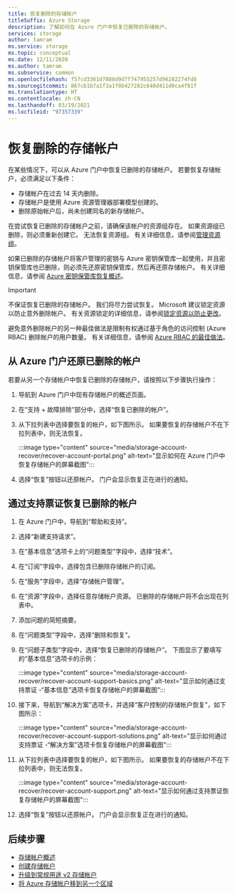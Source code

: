 ```yaml
---
title: 恢复删除的存储帐户
titleSuffix: Azure Storage
description: 了解如何在 Azure 门户中恢复已删除的存储帐户。
services: storage
author: tamram
ms.service: storage
ms.topic: conceptual
ms.date: 12/11/2020
ms.author: tamram
ms.subservice: common
ms.openlocfilehash: f57cd3361d7888d9d7f747955257d96282274fd6
ms.sourcegitcommit: 867cb1b7a1f3a1f0b427282c648d411d0ca4f81f
ms.translationtype: HT
ms.contentlocale: zh-CN
ms.lasthandoff: 03/19/2021
ms.locfileid: "97357339"
---
```

# <a name="recover-a-deleted-storage-account"></a>恢复删除的存储帐户

在某些情况下，可以从 Azure 门户中恢复已删除的存储帐户。 若要恢复存储帐户，必须满足以下条件：

- 存储帐户在过去 14 天内删除。
- 存储帐户是使用 Azure 资源管理器部署模型创建的。
- 删除原始帐户后，尚未创建同名的新存储帐户。

在尝试恢复已删除的存储帐户之前，请确保该帐户的资源组存在。 如果资源组已删除，则必须重新创建它。 无法恢复资源组。 有关详细信息，请参阅[管理资源组](../../azure-resource-manager/management/manage-resource-groups-portal.md)。

如果已删除的存储帐户将客户管理的密钥与 Azure 密钥保管库一起使用，并且密钥保管库也已删除，则必须先还原密钥保管库，然后再还原存储帐户。 有关详细信息，请参阅 [Azure 密钥保管库恢复概述](../../key-vault/general/key-vault-recovery.md)。

> [!IMPORTANT]
> 不保证恢复已删除的存储帐户。 我们将尽力尝试恢复。 Microsoft 建议锁定资源以防止意外删除帐户。 有关资源锁定的详细信息，请参阅[锁定资源以防止更改](../../azure-resource-manager/management/lock-resources.md)。
>
> 避免意外删除帐户的另一种最佳做法是限制有权通过基于角色的访问控制 (Azure RBAC) 删除帐户的用户数量。 有关详细信息，请参阅 [Azure RBAC 的最佳做法](../../role-based-access-control/best-practices.md)。

## <a name="recover-a-deleted-account-from-the-azure-portal"></a>从 Azure 门户还原已删除的帐户

若要从另一个存储帐户中恢复已删除的存储帐户，请按照以下步骤执行操作：

1. 导航到 Azure 门户中现有存储帐户的概述页面。
1. 在“支持 + 故障排除”部分中，选择“恢复已删除的帐户”。
1. 从下拉列表中选择要恢复的帐户，如下图所示。 如果要恢复的存储帐户不在下拉列表中，则无法恢复。

    :::image type="content" source="media/storage-account-recover/recover-account-portal.png" alt-text="显示如何在 Azure 门户中恢复存储帐户的屏幕截图":::

1. 选择“恢复”按钮以还原帐户。 门户会显示恢复正在进行的通知。

## <a name="recover-a-deleted-account-via-a-support-ticket"></a>通过支持票证恢复已删除的帐户

1. 在 Azure 门户中，导航到“帮助和支持”。
1. 选择“新建支持请求”。
1. 在“基本信息”选项卡上的“问题类型”字段中，选择“技术”。
1. 在“订阅”字段中，选择包含已删除存储帐户的订阅。
1. 在“服务”字段中，选择“存储帐户管理”。
1. 在“资源”字段中，选择任意存储帐户资源。 已删除的存储帐户将不会出现在列表中。
1. 添加问题的简短摘要。
1. 在“问题类型”字段中，选择“删除和恢复”。
1. 在“问题子类型”字段中，选择“恢复已删除的存储帐户”。 下图显示了要填写的“基本信息”选项卡的示例：

    :::image type="content" source="media/storage-account-recover/recover-account-support-basics.png" alt-text="显示如何通过支持票证 -“基本信息”选项卡恢复存储帐户的屏幕截图":::

1. 接下来，导航到“解决方案”选项卡，并选择“客户控制的存储帐户恢复”，如下图所示：

    :::image type="content" source="media/storage-account-recover/recover-account-support-solutions.png" alt-text="显示如何通过支持票证 -“解决方案”选项卡恢复存储帐户的屏幕截图":::

1. 从下拉列表中选择要恢复的帐户，如下图所示。 如果要恢复的存储帐户不在下拉列表中，则无法恢复。

    :::image type="content" source="media/storage-account-recover/recover-account-support.png" alt-text="显示如何通过支持票证恢复存储帐户的屏幕截图":::

1. 选择“恢复”按钮以还原帐户。 门户会显示恢复正在进行的通知。

## <a name="next-steps"></a>后续步骤

- [存储帐户概述](storage-account-overview.md)
- [创建存储帐户](storage-account-create.md)
- [升级到常规用途 v2 存储帐户](storage-account-upgrade.md)
- [将 Azure 存储帐户移到另一个区域](storage-account-move.md)